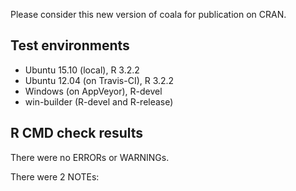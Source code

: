 Please consider this new version of coala for publication on CRAN.

## Test environments
* Ubuntu 15.10 (local), R 3.2.2
* Ubuntu 12.04 (on Travis-CI), R 3.2.2
* Windows (on AppVeyor), R-devel
* win-builder (R-devel and R-release)

## R CMD check results
There were no ERRORs or WARNINGs. 

There were 2 NOTEs:

